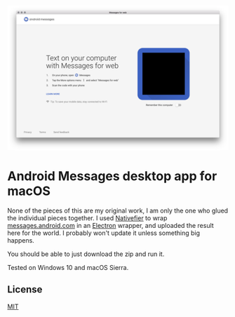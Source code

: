 ![screenshot](mac.png)
# Android Messages desktop app for macOS
None of the pieces of this are my original work, I am only the one who glued the individual pieces together. I used [Nativefier](https://github.com/jiahaog/nativefier) to wrap [messages.android.com](http://messages.android.com) in an [Electron](https://electronjs.org/) wrapper, and uploaded the result here for the world. I probably won't update it unless something big happens. 

You should be able to just download the zip and run it.

Tested on Windows 10 and macOS Sierra. 

## License
[MIT](LICENSE)
